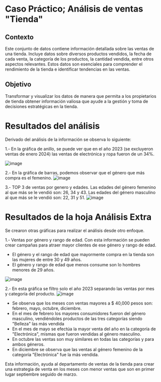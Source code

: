 # Caso Práctico; Análisis de ventas "Tienda"

## Contexto
Este conjunto de datos contiene información detallada sobre las ventas de una tienda. Incluye datos sobre diversos productos vendidos, la fecha de cada venta, la categoría de los productos, la cantidad vendida, entre otros aspectos relevantes. Estos datos son esenciales para comprender el rendimiento de la tienda e identificar tendencias en las ventas.

## Objetivo
Transformar y visualizar los datos de manera que permita a los propietarios de tienda obtener información valiosa que ayude a la gestión y toma de decisiones estratégicas en la tienda.

# Resultados del análisis

Derivado del análisis de la información se observa lo siguiente: 

1.- En la gráfica de anillo, se puede ver que en el año 2023 (se excluyeron ventas de enero 2024) las ventas de electrónica y ropa fueron de un 34%.

![image](https://github.com/user-attachments/assets/bc612d96-4e62-45d0-ba69-7218fc0f245c)

2.- En la gráfica de barras, podemos observar que el género que más compra es el femenino.
![image](https://github.com/user-attachments/assets/a7953037-b465-4af7-aaf5-4158740ce82f)

3.- TOP 3 de ventas por genero y edades.
  Las edades del género femenino al que más se le vendió son: 26, 34 y 43.
  Las edades del género masculino al que más se le vendió son: 22, 31 y 51.
![image](https://github.com/user-attachments/assets/d647b4f7-1f38-4f07-9615-778f1aa42dd5)

# Resultados de la hoja Análisis Extra

Se crearon otras gráficas para realizar el análisis desde otro enfoque.

1.- Ventas por género y rango de edad. Con esta información se pueden crear campañas para atraer mayor clientes de ese género y rango de edad. 
- El género y el rango de edad que mayormente compra en la tienda son las mujeres de entre 30 y 49 años.
- El género y rango de edad que menos consume son lo hombres menores de 29 años.

![image](https://github.com/user-attachments/assets/e4b159c6-f614-4082-a284-30f7bd9f8b7c)

2.- En esta gráfica se filtro solo el año 2023 separando las ventas por mes y categoría del producto.
![image](https://github.com/user-attachments/assets/94240496-7c43-4f63-981f-ef341750fce1)

- Se observa que los meses con ventas mayores a $ 40,000 pesos son: febrero, mayo, octubre, diciembre.
- En el mes de febrero los mayores consumidores fueron del género masculino, vendiéndoles productos de las tres categorías siendo "Belleza" las más vendida
- En el mes de mayo se efectúa la mayor venta del año en la categoría de "Electrónica", mismas que fueron vendidas al género masculino.
- En octubre las ventas son muy similares en todas las categorías y para ambos géneros.
- En diciembre se observa que las ventas al género femenino de la categoría "Electrónica" fue la más vendida.

Esta información, ayuda al departamento de ventas de la tienda para crear una estrategia de venta en los meses con menor ventas que son en primer lugar septiembre seguido de marzo.


